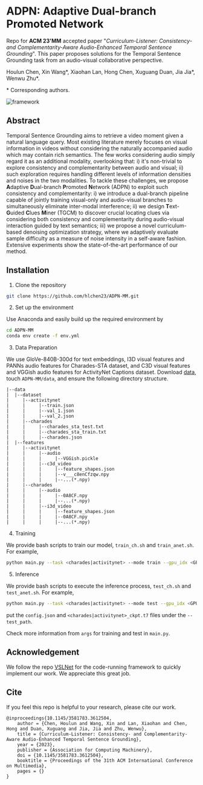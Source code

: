 # ADPN: Adaptive Dual-branch Promoted Network

Repo for **ACM 23'MM** accepted paper "*Curriculum-Listener: Consistency- and Complementarity-Aware Audio-Enhanced Temporal Sentence Grounding*". This paper proposes solutions for the Temporal Sentence Grounding task from an audio-visual collaborative perspective.

Houlun Chen, Xin Wang\*, Xiaohan Lan, Hong Chen, Xuguang Duan, Jia Jia\*, Wenwu Zhu\*.

\* Corresponding authors.

![framework](figures/framework.png)

## Abstract

Temporal Sentence Grounding aims to retrieve a video moment given a natural language query. Most existing literature merely focuses on visual information in videos without considering the naturally accompanied audio which may contain rich semantics. The few works considering audio simply regard it as an additional modality, overlooking that: i) it's non-trivial to explore consistency and complementarity between audio and visual; ii) such exploration requires handling different levels of information densities and noises in the two modalities. To tackle these challenges, we propose **A**daptive **D**ual-branch **P**romoted **N**etwork (ADPN) to exploit such consistency and complementarity: i) we introduce a dual-branch pipeline capable of jointly training visual-only and audio-visual branches to simultaneously eliminate inter-modal interference; ii) we design **T**ext-**G**uided **C**lues **M**iner (TGCM) to discover crucial locating clues via considering both consistency and complementarity during audio-visual interaction guided by text semantics; iii) we propose a novel curriculum-based denoising optimization strategy, where we adaptively evaluate sample difficulty as a measure of noise intensity in a self-aware fashion. Extensive experiments show the state-of-the-art performance of our method.



## Installation

1. Clone the repository

```bash
git clone https://github.com/hlchen23/ADPN-MM.git
```

2. Set up the environment

Use Anaconda and easily build up the required environment by

```bash
cd ADPN-MM
conda env create -f env.yml
```

3. Data Preparation

We use GloVe-840B-300d for text embeddings, I3D visual features and PANNs audio features for Charades-STA dataset, and C3D visual features and VGGish audio features for ActivityNet Captions dataset. Download [data](https://pan.baidu.com/s/1LxdASuOzueq_4YpEr2muAA?pwd=5w4h), touch `ADPN-MM/data`, and ensure the following directory structure.

```
|--data
|  |--dataset
|     |--activitynet
|     |     |--train.json
|     |     |--val_1.json
|     |     |--val_2.json
|     |--charades
|     |     |--charades_sta_test.txt
|     |     |--charades_sta_train.txt
|     |     |--charades.json
|  |--features
|     |--activitynet
|     |     |--audio
|     |     |     |--VGGish.pickle
|     |     |--c3d_video
|     |     |     |--feature_shapes.json
|     |     |     |--v___c8enCfzqw.npy
|     |     |     |--...(*.npy)
|     |--charades
|     |     |--audio
|     |     |     |--0A8CF.npy
|     |     |     |--...(*.npy)
|     |     |--i3d_video
|     |     |     |--feature_shapes.json
|     |     |     |--0A8CF.npy
|     |     |     |--...(*.npy)
```



4. Training

We provide bash scripts to train our model, `train_ch.sh` and `train_anet.sh`. For example,

```bash
python main.py --task <charades|activitynet> --mode train --gpu_idx <GPU INDEX>
```

5. Inference

We provide bash scripts to execute the inference process, `test_ch.sh` and `test_anet.sh`. For example,

```bash
python main.py --task <charades|activitynet> --mode test --gpu_idx <GPU INDEX> --test_path checkpoint/<charades|activitynet>
```

put the `config.json` and `<charades|activitynet>_ckpt.t7` files under the `--test_path`.



Check more information from `args` for training and test in `main.py`.



## Acknowledgement

We follow the repo [VSLNet](https://github.com/26hzhang/VSLNet) for the code-running framework to quickly implement our work. We appreciate this great job.

## Cite

If you feel this repo is helpful to your research, please cite our work.

```
@inproceedings{10.1145/3581783.3612504,
    author = {Chen, Houlun and Wang, Xin and Lan, Xiaohan and Chen, Hong and Duan, Xuguang and Jia, Jia and Zhu, Wenwu},
    title = {Curriculum-Listener: Consistency- and Complementarity-Aware Audio-Enhanced Temporal Sentence Grounding},
    year = {2023},
    publisher = {Association for Computing Machinery},
    doi = {10.1145/3581783.3612504},
    booktitle = {Proceedings of the 31th ACM International Conference on Multimedia},
    pages = {}
}
```
